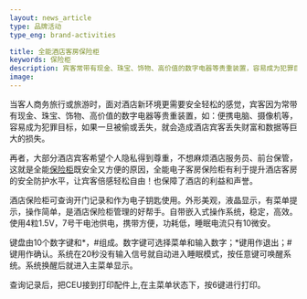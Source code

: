 ```yaml
---
layout: news_article
type: 品牌活动
type_eng: brand-activities

title: 全能酒店客房保险柜
keywords: 保险柜
description: 宾客常带有现金、珠宝、饰物、高价值的数字电器等贵重装置，容易成为犯罪目标，如果一旦被偷或丢失，就会造成酒店宾客丢失财富和数据等巨大的损失。
image: 
---
```

当客人商务旅行或旅游时，面对酒店新环境更需要安全轻松的感觉，宾客因为常带有现金、珠宝、饰物、高价值的数字电器等贵重装置，如：便携电脑、摄像机等，容易成为犯罪目标，如果一旦被偷或丢失，就会造成酒店宾客丢失财富和数据等巨大的损失。

再者，大部分酒店宾客希望个人隐私得到尊重，不想麻烦酒店服务员、前台保管，这就是全能[保险柜](http://www.qnnsafe.com/)既安全又方便的原因，全能电子客房保险柜有利于提升酒店客房的安全防护水平，让宾客倍感轻松自由！也保障了酒店的利益和声誉。

酒店保险柜可查询开门记录和作为电子钥匙使用。外形美观，液晶显示，有菜单提示，操作简单，是酒店保险柜管理的好帮手。自带嵌入式操作系统，稳定，高效。使用4粒1.5V，7号干电池供电，携带方便，功耗低，睡眠电流只有10微安。

键盘由10个数字键和\*，#组成。数字键可选择菜单和输入数字；\*键用作退出；#键用作确认。系统在20秒没有输入信号就自动进入睡眠模式，按任意键可唤醒系统。系统换醒后就进入主菜单显示。

查询记录后，把CEU接到打印配件上,在主菜单状态下，按6键进行打印。
